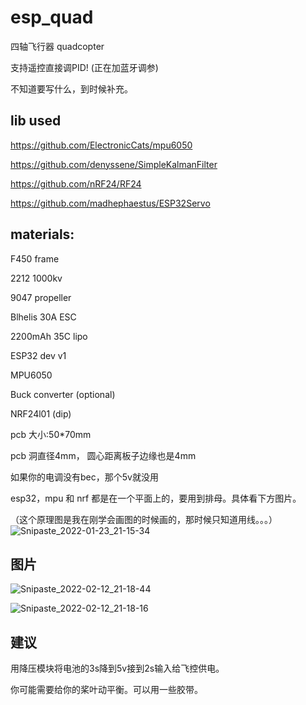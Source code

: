 # esp_quad


四轴飞行器
quadcopter

支持遥控直接调PID! (正在加蓝牙调参)

不知道要写什么，到时候补充。

## lib used

https://github.com/ElectronicCats/mpu6050

https://github.com/denyssene/SimpleKalmanFilter

https://github.com/nRF24/RF24

https://github.com/madhephaestus/ESP32Servo

## materials: 

F450 frame

2212 1000kv

9047 propeller

Blhelis 30A ESC 

2200mAh 35C lipo

ESP32 dev v1

MPU6050

Buck converter (optional)

NRF24l01 (dip)

pcb 大小:50*70mm

pcb 洞直径4mm， 圆心距离板子边缘也是4mm

如果你的电调没有bec，那个5v就没用

esp32，mpu 和 nrf 都是在一个平面上的，要用到排母。具体看下方图片。

（这个原理图是我在刚学会画图的时候画的，那时候只知道用线。。。）
![Snipaste_2022-01-23_21-15-34](https://user-images.githubusercontent.com/93729382/150698246-78d3da66-8087-4fe0-b6a5-2e3735c33d64.png)


## 图片
![Snipaste_2022-02-12_21-18-44](https://user-images.githubusercontent.com/93729382/153728822-b4021f53-91a1-41fd-ba63-0a54a1d2fdcd.png)

![Snipaste_2022-02-12_21-18-16](https://user-images.githubusercontent.com/93729382/153728832-dda35325-d8dc-4069-884d-cacaf6c28adc.png)



## 建议
用降压模块将电池的3s降到5v接到2s输入给飞控供电。

你可能需要给你的桨叶动平衡。可以用一些胶带。









